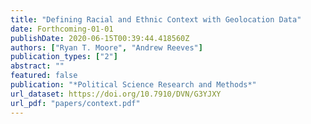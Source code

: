 ```yaml
---
title: "Defining Racial and Ethnic Context with Geolocation Data"
date: Forthcoming-01-01
publishDate: 2020-06-15T00:39:44.418560Z
authors: ["Ryan T. Moore", "Andrew Reeves"]
publication_types: ["2"]
abstract: ""
featured: false
publication: "*Political Science Research and Methods*"
url_dataset: https://doi.org/10.7910/DVN/G3YJXY
url_pdf: "papers/context.pdf"
---
```


